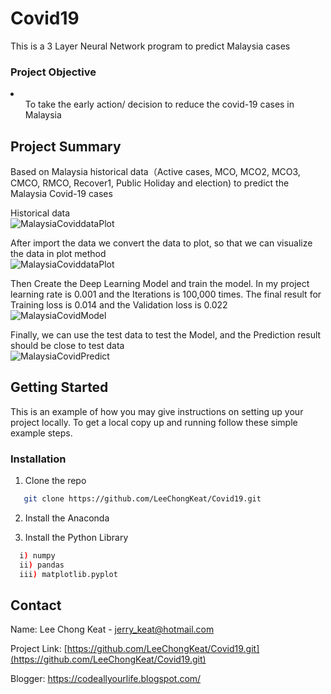 # Covid19
This is a 3 Layer Neural Network program to predict Malaysia cases

<h3>Project Objective</h3>
<li>
	<ul>To take the early action/ decision to reduce the covid-19 cases in Malaysia </ul>
</li>

## Project Summary
Based on Malaysia historical data（Active cases, MCO, MCO2, MCO3, CMCO, RMCO, Recover1, Public Holiday and election) to predict the Malaysia Covid-19 cases 

Historical data
<br/>
<img alt="MalaysiaCoviddataPlot" src="https://github.com/LeeChongKeat/Covid19/tree/main/Img/data.PNG?raw=true" />

After import the data we convert the data to plot, so that we can visualize the data in plot method<br/>
<img alt="MalaysiaCoviddataPlot" src="https://github.com/LeeChongKeat/Covid19/tree/main/Img/dataPlot.PNG?raw=true" />

Then Create the Deep Learning Model and train the model. In my project learning rate is 0.001 and the Iterations is 100,000 times. The final result for Training loss is 0.014 and the Validation loss is 0.022
<br/>
<img alt="MalaysiaCovidModel" src="https://github.com/LeeChongKeat/Covid19/tree/main/Img/train.PNG?raw=true" />

Finally, we can use the test data to test the Model, and the Prediction result should be close to test data<br/>
<img alt="MalaysiaCovidPredict" src="https://github.com/LeeChongKeat/Covid19/tree/main/Img/Predict.PNG?raw=true" />


## Getting Started
This is an example of how you may give instructions on setting up your project locally. To get a local copy up and running follow these simple example steps.


### Installation
1. Clone the repo
```sh
   git clone https://github.com/LeeChongKeat/Covid19.git
 ```
2. Install the Anaconda

3. Install the Python Library
 ```sh
   i) numpy
   ii) pandas
   iii) matplotlib.pyplot
   ```

## Contact
Name: Lee Chong Keat - jerry_keat@hotmail.com

Project Link: [https://github.com/LeeChongKeat/Covid19.git](https://github.com/LeeChongKeat/Covid19.git)

Blogger: https://codeallyourlife.blogspot.com/